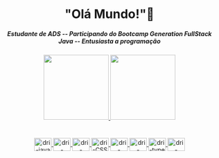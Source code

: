
<h1 align="center">"Olá Mundo!"👾
<h5 align="center"> Estudante de ADS  --  Participando do Bootcamp  Generation FullStack Java --   Entusiasta  a programação  </h5>

 

 
 <div align="center">
  <a href="https://github.com/dribeluci">
   <div align="center">
    <img height="150em" src= "https://github-readme-stats.vercel.app/api?username=dribeluci&show_icons=true&theme=dracula" />
    <img height="150em" src="https://github-readme-stats.vercel.app/api/top-langs/?username=dribeluci&layout=compact&langs_count=7&theme=dracula"/></div>
  <h1 align= "center">
 


 
   </h1>
    
  <img align="center" alt="dri-java" height="30" width="40"  src="https://cdn.jsdelivr.net/gh/devicons/devicon/icons/java/java-plain.svg" >
  <img align="center" alt="dri-angular" height="30" width="40" src="https://cdn.jsdelivr.net/gh/devicons/devicon/icons/angularjs/angularjs-plain.svg" />
  
  <img align="center" alt="dri-HTML" height="30" width="40" src="https://cdn.jsdelivr.net/gh/devicons/devicon/icons/html5/html5-plain.svg">
  <img align="center" alt="dri-CSS" height="30" width="40" src="https://cdn.jsdelivr.net/gh/devicons/devicon/icons/css3/css3-plain.svg">
  <img align="center" alt="dri- bootstrap" height="30" width="40" src="https://cdn.jsdelivr.net/gh/devicons/devicon/icons/bootstrap/bootstrap-plain.svg" >
  <img align="center" alt="dri-jvscript" height="30" width="40" src="https://cdn.jsdelivr.net/gh/devicons/devicon/icons/javascript/javascript-plain.svg"> 
  <img align="center" alt="dri-type" height="30" width="40" src="https://cdn.jsdelivr.net/gh/devicons/devicon/icons/typescript/typescript-plain.svg" />
  <img align="center" alt="dri-mysql" height="30" width="40" src="https://cdn.jsdelivr.net/gh/devicons/devicon/icons/mysql/mysql-original.svg"  />
  

  
